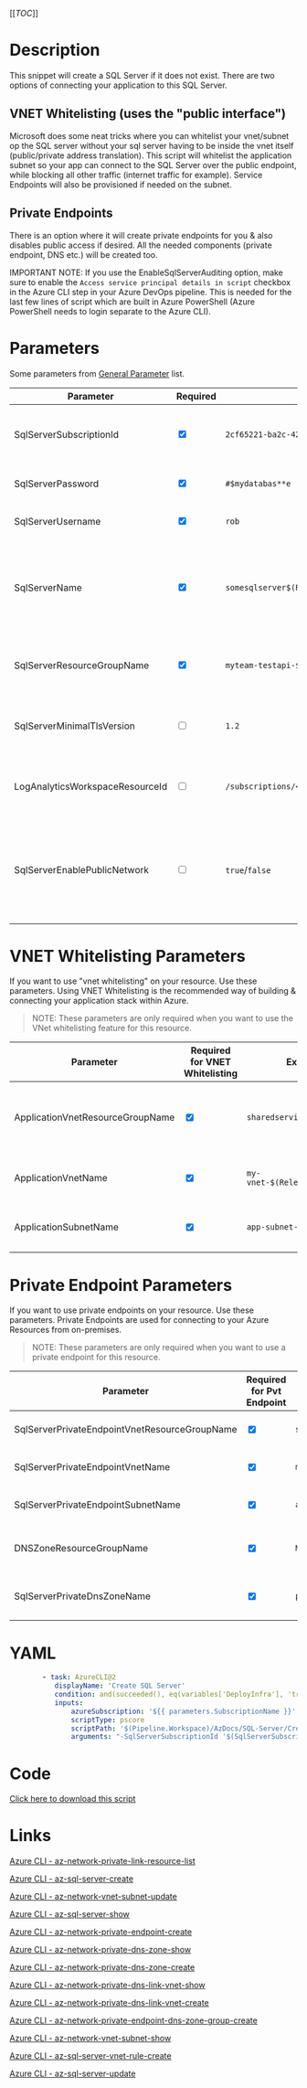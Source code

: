 [[_TOC_]]

# Description

This snippet will create a SQL Server if it does not exist. There are two options of connecting your application to this SQL Server.

## VNET Whitelisting (uses the "public interface")

Microsoft does some neat tricks where you can whitelist your vnet/subnet op the SQL server without your sql server having to be inside the vnet itself (public/private address translation).
This script will whitelist the application subnet so your app can connect to the SQL Server over the public endpoint, while blocking all other traffic (internet traffic for example). Service Endpoints will also be provisioned if needed on the subnet.

## Private Endpoints

There is an option where it will create private endpoints for you & also disables public access if desired. All the needed components (private endpoint, DNS etc.) will be created too.

IMPORTANT NOTE: If you use the EnableSqlServerAuditing option, make sure to enable the `Access service principal details in script` checkbox in the Azure CLI step in your Azure DevOps pipeline. This is needed for the last few lines of script which are built in Azure PowerShell (Azure PowerShell needs to login separate to the Azure CLI).

# Parameters

Some parameters from [General Parameter](/Azure/Azure-CLI-Snippets) list.

| Parameter                       | Required                        | Example Value                                                                                                                                   | Description                                                                                                                                                           |
| ------------------------------- | ------------------------------- | ----------------------------------------------------------------------------------------------------------------------------------------------- | --------------------------------------------------------------------------------------------------------------------------------------------------------------------- |
| SqlServerSubscriptionId         | <input type="checkbox" checked> | `2cf65221-ba2c-42ba-987b-ef8981519431`                                                                                                          | The subscription ID (or name) on which the SQL Server should be provisioned.                                                                                          |
| SqlServerPassword               | <input type="checkbox" checked> | `#$mydatabas**e`                                                                                                                                | The password for the sqlserverusername                                                                                                                                |
| SqlServerUsername               | <input type="checkbox" checked> | `rob`                                                                                                                                           | The admin username for the sqlserver                                                                                                                                  |
| SqlServerName                   | <input type="checkbox" checked> | `somesqlserver$(Release.EnvironmentName)`                                                                                                       | The name for the SQL Server resource. It's recommended to use just alphanumerical characters without hyphens etc.                                                     |
| SqlServerResourceGroupName      | <input type="checkbox" checked> | `myteam-testapi-$(Release.EnvironmentName)`                                                                                                     | The name of the resourcegroup you want your sql server to be created in                                                                                               |
| SqlServerMinimalTlsVersion      | <input type="checkbox">         | `1.2`                                                                                                                                           | The minimal TLS version to use. Defaults to `1.2`. Options are `1.0`, `1.1`, `1.2`                                                                                    |
| LogAnalyticsWorkspaceResourceId | <input type="checkbox">         | `/subscriptions/<subscriptionid>/resourceGroups/<resourcegroup>/providers/Microsoft.OperationalInsights/workspaces/<loganalyticsworkspacename>` | The log analytics workspace to write the auditing logs to for this SQL Server instance                                                                                |
| SqlServerEnablePublicNetwork    | <input type="checkbox">         | `true`/`false`                                                                                                                                  | Enable/disable public access. <font color="red">NOTE:</font> If you use vnet whitelisting, this should be enabled. If you use private endpoints you can disable this. |

# VNET Whitelisting Parameters

If you want to use "vnet whitelisting" on your resource. Use these parameters. Using VNET Whitelisting is the recommended way of building & connecting your application stack within Azure.

> NOTE: These parameters are only required when you want to use the VNet whitelisting feature for this resource.

| Parameter                        | Required for VNET Whitelisting  | Example Value                        | Description                                                         |
| -------------------------------- | ------------------------------- | ------------------------------------ | ------------------------------------------------------------------- |
| ApplicationVnetResourceGroupName | <input type="checkbox" checked> | `sharedservices-rg`                  | The ResourceGroup where your VNET, for your appservice, resides in. |
| ApplicationVnetName              | <input type="checkbox" checked> | `my-vnet-$(Release.EnvironmentName)` | The name of the VNET the appservice is in                           |
| ApplicationSubnetName            | <input type="checkbox" checked> | `app-subnet-4`                       | The name of the subnet the appservice is in                         |

# Private Endpoint Parameters

If you want to use private endpoints on your resource. Use these parameters. Private Endpoints are used for connecting to your Azure Resources from on-premises.

> NOTE: These parameters are only required when you want to use a private endpoint for this resource.

| Parameter                                     | Required for Pvt Endpoint       | Example Value                           | Description                                                                                                                   |
| --------------------------------------------- | ------------------------------- | --------------------------------------- | ----------------------------------------------------------------------------------------------------------------------------- |
| SqlServerPrivateEndpointVnetResourceGroupName | <input type="checkbox" checked> | `sharedservices-rg`                     | The ResourceGroup where your VNET, for your SQL Server Private Endpoint, resides in.                                          |
| SqlServerPrivateEndpointVnetName              | <input type="checkbox" checked> | `my-vnet-$(Release.EnvironmentName)`    | The name of the VNET to place the SQL Server Private Endpoint in.                                                             |
| SqlServerPrivateEndpointSubnetName            | <input type="checkbox" checked> | `app-subnet-3`                          | The name of the subnet you want your sql server's private endpoint to be in                                                   |
| DNSZoneResourceGroupName                      | <input type="checkbox" checked> | `MyDNSZones-$(Release.EnvironmentName)` | Make sure to use the shared DNS Zone resource group (you can only register a zone once per subscription).                     |
| SqlServerPrivateDnsZoneName                   | <input type="checkbox" checked> | `privatelink.database.windows.net`      | The name of DNS zone where your private endpoint will be created in. If you are unsure use `privatelink.database.windows.net` |

# YAML

```yaml
        - task: AzureCLI@2
           displayName: 'Create SQL Server'
           condition: and(succeeded(), eq(variables['DeployInfra'], 'true'))
           inputs:
               azureSubscription: '${{ parameters.SubscriptionName }}'
               scriptType: pscore
               scriptPath: '$(Pipeline.Workspace)/AzDocs/SQL-Server/Create-SQL-Server.ps1'
               arguments: "-SqlServerSubscriptionId '$(SqlServerSubscriptionId)' -SqlServerPassword '$(SqlServerPassword)' -SqlServerUsername '$(SqlServerUsername)' -SqlServerName '$(SqlServerName)' -SqlServerResourceGroupName '$(SqlServerResourceGroupName)' -LogAnalyticsWorkspaceResourceId '$(LogAnalyticsWorkspaceResourceId)' -SqlServerMinimalTlsVersion '$(SqlServerMinimalTlsVersion)' -SqlServerEnablePublicNetwork '$(SqlServerEnablePublicNetwork)' -ApplicationVnetResourceGroupName '$(ApplicationVnetResourceGroupName)' -ApplicationVnetName '$(ApplicationVnetName)' -ApplicationSubnetName '$(ApplicationSubnetName)' -SqlServerPrivateEndpointVnetResourceGroupName '$(SqlServerPrivateEndpointVnetResourceGroupName)' -SqlServerPrivateEndpointVnetName '$(SqlServerPrivateEndpointVnetName)' -SqlServerPrivateEndpointSubnetName '$(SqlServerPrivateEndpointSubnetName)' -DNSZoneResourceGroupName '$(DNSZoneResourceGroupName)' -SqlServerPrivateDnsZoneName '$(SqlServerPrivateDnsZoneName)'"
```

# Code

[Click here to download this script](../../../../src/SQL-Server/Create-SQL-Server.ps1)

# Links

[Azure CLI - az-network-private-link-resource-list](https://docs.microsoft.com/en-us/cli/azure/network/private-link-resource?view=azure-cli-latest#az-network-private-link-resource-list)

[Azure CLI - az-sql-server-create](https://docs.microsoft.com/en-us/cli/azure/sql/server?view=azure-cli-latest#az-sql-server-create)

[Azure CLI - az-network-vnet-subnet-update](https://docs.microsoft.com/en-us/cli/azure/network/vnet/subnet?view=azure-cli-latest#az-network-vnet-subnet-update)

[Azure CLI - az-sql-server-show](https://docs.microsoft.com/en-us/cli/azure/sql/server?view=azure-cli-latest#az-sql-server-show)

[Azure CLI - az-network-private-endpoint-create](https://docs.microsoft.com/en-us/cli/azure/network/private-endpoint?view=azure-cli-latest#az-network-private-endpoint-create)

[Azure CLI - az-network-private-dns-zone-show](https://docs.microsoft.com/en-us/cli/azure/ext/privatedns/network/private-dns/zone?view=azure-cli-latest#ext-privatedns-az-network-private-dns-zone-show)

[Azure CLI - az-network-private-dns-zone-create](https://docs.microsoft.com/en-us/cli/azure/ext/privatedns/network/private-dns/zone?view=azure-cli-latest#ext-privatedns-az-network-private-dns-zone-create)

[Azure CLI - az-network-private-dns-link-vnet-show](https://docs.microsoft.com/en-us/cli/azure/network/private-dns/link/vnet?view=azure-cli-latest#az-network-private-dns-link-vnet-show)

[Azure CLI - az-network-private-dns-link-vnet-create](https://docs.microsoft.com/en-us/cli/azure/network/private-dns/link/vnet?view=azure-cli-latest#az-network-private-dns-link-vnet-create)

[Azure CLI - az-network-private-endpoint-dns-zone-group-create](https://docs.microsoft.com/en-us/cli/azure/network/private-endpoint/dns-zone-group?view=azure-cli-latest#az-network-private-endpoint-dns-zone-group-create)

[Azure CLI - az-network-vnet-subnet-show](https://docs.microsoft.com/en-us/cli/azure/network/vnet/subnet?view=azure-cli-latest#az-network-vnet-subnet-show)

[Azure CLI - az-sql-server-vnet-rule-create](https://docs.microsoft.com/en-us/cli/azure/sql/server/vnet-rule?view=azure-cli-latest#az-sql-server-vnet-rule-create)

[Azure CLI - az-sql-server-update](https://docs.microsoft.com/en-us/cli/azure/sql/server?view=azure-cli-latest#az-sql-server-update)
